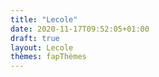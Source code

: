 ```yaml
---
title: "Lecole"
date: 2020-11-17T09:52:05+01:00
draft: true
layout: Lecole
thèmes: fapThèmes
---
```


